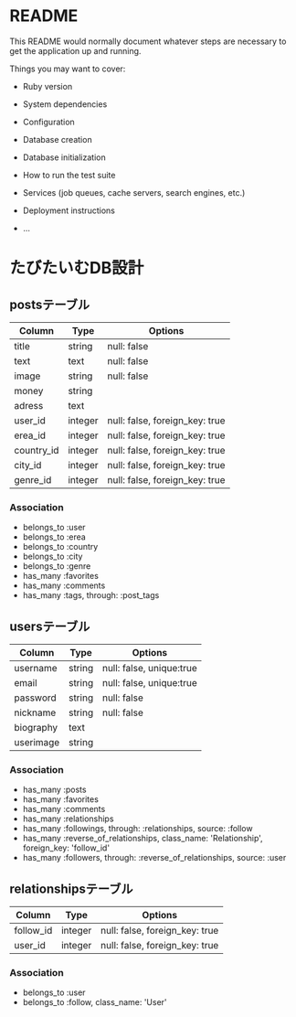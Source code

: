 # README

This README would normally document whatever steps are necessary to get the
application up and running.

Things you may want to cover:

* Ruby version

* System dependencies

* Configuration

* Database creation

* Database initialization

* How to run the test suite

* Services (job queues, cache servers, search engines, etc.)

* Deployment instructions

* ...

# たびたいむDB設計

## postsテーブル
|Column|Type|Options|
|------|----|-------|
|title|string|null: false|
|text|text|null: false|
|image|string|null: false|
|money|string||
|adress|text||
|user_id|integer|null: false, foreign_key: true|
|erea_id|integer|null: false, foreign_key: true|
|country_id|integer|null: false, foreign_key: true|
|city_id|integer|null: false, foreign_key: true|
|genre_id|integer|null: false, foreign_key: true|
### Association
- belongs_to :user
- belongs_to :erea
- belongs_to :country
- belongs_to :city
- belongs_to :genre
- has_many :favorites
- has_many :comments
- has_many :tags, through:  :post_tags

## usersテーブル
|Column|Type|Options|
|------|----|-------|
|username|string|null: false, unique:true|
|email|string|null: false, unique:true|
|password|string|null: false|
|nickname|string|null: false|
|biography|text||
|userimage|string||
### Association
- has_many :posts
- has_many :favorites
- has_many :comments
- has_many :relationships
- has_many :followings, through: :relationships, source: :follow
- has_many :reverse_of_relationships, class_name: 'Relationship', foreign_key: 'follow_id'
- has_many :followers, through: :reverse_of_relationships, source: :user

## relationshipsテーブル
|Column|Type|Options|
|------|----|-------|
|follow_id|integer|null: false, foreign_key: true|
|user_id|integer|null: false, foreign_key: true|
### Association
- belongs_to :user
- belongs_to :follow, class_name: 'User'

